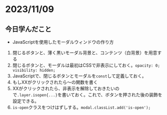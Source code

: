 # 2023/11/09
## 今日学んだこと
- JavaScriptを使用したモーダルウィンドウの作り方
1. 閉じるボタンと、薄く黒いモーダル背景と、コンテンツ（白背景）を用意する
2. 閉じるボタンと、モーダルは最初はCSSで非表示にしておく。`opacity: 0;
  visibility: hidden;`
1. JavaScriptで、閉じるボタンとモーダルを`const`して定義しておく。
3. もしXXがクリックされたら〜の関数を書く
4. XXがクリックされたら、非表示を解除しておきたいので`.layer.isopen{...}`を書いておく。これで、ボタンを押された後の装飾を設定できる。
5. `is-open`クラスをつけはずしする。`modal.classList.add('is-open');`
